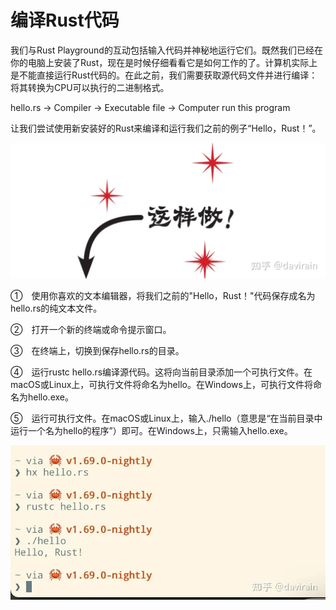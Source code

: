 # 编译Rust代码

我们与Rust Playground的互动包括输入代码并神秘地运行它们。既然我们已经在你的电脑上安装了Rust，现在是时候仔细看看它是如何工作的了。计算机实际上是不能直接运行Rust代码的。在此之前，我们需要获取源代码文件并进行编译：将其转换为CPU可以执行的二进制格式。

hello.rs → Compiler → Executable file → Computer run this program

让我们尝试使用新安装好的Rust来编译和运行我们之前的例子“Hello，Rust！”。

![这样做](../asserts/chapter1/do-this.webp)

①　使用你喜欢的文本编辑器，将我们之前的"Hello，Rust！"代码保存成名为hello.rs的纯文本文件。

②　打开一个新的终端或命令提示窗口。

③　在终端上，切换到保存hello.rs的目录。

④　运行rustc hello.rs编译源代码。这将向当前目录添加一个可执行文件。在macOS或Linux上，可执行文件将命名为hello。在Windows上，可执行文件将命名为hello.exe。

⑤　运行可执行文件。在macOS或Linux上，输入./hello（意思是“在当前目录中运行一个名为hello的程序”）即可。在Windows上，只需输入hello.exe。

![Rustc Hello World Result](../asserts/chapter1/rustc-hello-world-result.webp)

